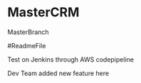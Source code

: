 # MasterCRM
MasterBranch

#ReadmeFile

Test on Jenkins through AWS codepipeline

Dev Team added new feature here
